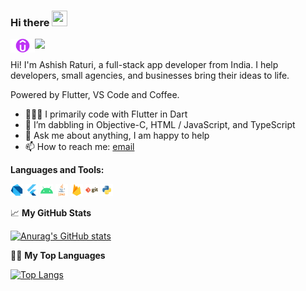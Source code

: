 ### Hi there <img src="https://media.giphy.com/media/hvRJCLFzcasrR4ia7z/giphy.gif" width="25px" height="25px">

<a href="https://www.udemy.com/user/mrx-head/">
<img align="left"  height="22px" src="https://github.com/Ashish-Raturi/Ashish-Raturi/blob/main/Udemy-Emblem.png" />
</a>

![](https://visitor-badge.glitch.me/badge?page_id=ashish-raturi)

Hi! I'm Ashish Raturi, a full-stack app developer from India. I help developers, small agencies, and businesses bring their ideas to life.

Powered by Flutter, VS Code and Coffee.

- 👨🏽‍💻 I primarily code with Flutter in Dart
- 🌱 I’m dabbling in Objective-C, HTML / JavaScript, and TypeScript
- 💬 Ask me about anything, I am happy to help
- 📫 How to reach me: [email](mailto:ashishraturi368@gmail.com)

**Languages and Tools:**  

<code><img height="20" src="https://raw.githubusercontent.com/github/explore/80688e429a7d4ef2fca1e82350fe8e3517d3494d/topics/dart/dart.png"></code>
<code><img height="20" src="https://raw.githubusercontent.com/github/explore/80688e429a7d4ef2fca1e82350fe8e3517d3494d/topics/flutter/flutter.png"></code>
<code><img height="20" src="https://raw.githubusercontent.com/github/explore/80688e429a7d4ef2fca1e82350fe8e3517d3494d/topics/android/android.png"></code>
<code><img height="20" src="https://raw.githubusercontent.com/github/explore/80688e429a7d4ef2fca1e82350fe8e3517d3494d/topics/java/java.png"></code>
<code><img height="20" src="https://raw.githubusercontent.com/github/explore/80688e429a7d4ef2fca1e82350fe8e3517d3494d/topics/firebase/firebase.png"></code>
<code><img height="20" src="https://raw.githubusercontent.com/github/explore/80688e429a7d4ef2fca1e82350fe8e3517d3494d/topics/git/git.png"></code>
<code><img height="20" src="https://raw.githubusercontent.com/github/explore/80688e429a7d4ef2fca1e82350fe8e3517d3494d/topics/python/python.png"></code>


📈 **My GitHub Stats**

[![Anurag's GitHub stats](https://github-readme-stats.vercel.app/api?username=Ashish-Raturi)](https://github.com/anuraghazra/github-readme-stats)
  
  
👨‍💻 **My Top Languages**

[![Top Langs](https://github-readme-stats.vercel.app/api/top-langs/?username=Ashish-Raturi)](https://github.com/anuraghazra/github-readme-stats)



